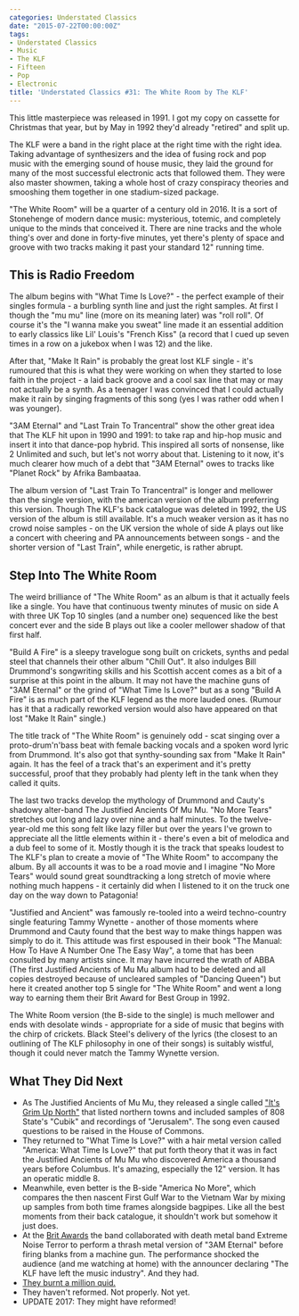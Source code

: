 ```yaml
---
categories: Understated Classics
date: "2015-07-22T00:00:00Z"
tags:
- Understated Classics
- Music
- The KLF
- Fifteen
- Pop
- Electronic
title: 'Understated Classics #31: The White Room by The KLF'
---
```


This little masterpiece was released in 1991. I got my copy on cassette for Christmas that year, but by May in 1992 they'd already "retired" and split up.

The KLF were a band in the right place at the right time with the right idea. Taking advantage of synthesizers and the idea of fusing rock and pop music with the emerging sound of house music, they laid the ground for many of the most successful electronic acts that followed them. They were also master showmen, taking a whole host of crazy conspiracy theories and smooshing them together in one stadium-sized package.

"The White Room" will be a quarter of a century old in 2016. It is a sort of Stonehenge of modern dance music: mysterious, totemic, and completely unique to the minds that conceived it. There are nine tracks and the whole thing's over and done in forty-five minutes, yet there's plenty of space and groove with two tracks making it past your standard 12" running time.

## This is Radio Freedom

The album begins with "What Time Is Love?" - the perfect example of their singles formula - a burbling synth line and just the right samples. At first I though the "mu mu" line (more on its meaning later) was "roll roll". Of course it's the "I wanna make you sweat" line made it an essential addition to early classics like Lil' Louis's "French Kiss" (a record that I cued up seven times in a row on a jukebox when I was 12) and the like.

After that, "Make It Rain" is probably the great lost KLF single - it's rumoured that this is what they were working on when they started to lose faith in the project - a laid back groove and a cool sax line that may or may not actually be a synth. As a teenager I was convinced that I could actually make it rain by singing fragments of this song (yes I was rather odd when I was younger).

"3AM Eternal" and "Last Train To Trancentral" show the other great idea that The KLF hit upon in 1990 and 1991: to take rap and hip-hop music and insert it into that dance-pop hybrid. This inspired all sorts of nonsense, like 2 Unlimited and such, but let's not worry about that. Listening to it now, it's much clearer how much of a debt that "3AM Eternal" owes to tracks like "Planet Rock" by Afrika Bambaataa.

The album version of "Last Train To Trancentral" is longer and mellower than the single version, with the american version of the album preferring this version. Though The KLF's back catalogue was deleted in 1992, the US version of the album is still available. It's a much weaker version as it has no crowd noise samples - on the UK version the whole of side A plays out like a concert with cheering and PA announcements between songs - and the shorter version of "Last Train", while energetic, is rather abrupt.

## Step Into The White Room

The weird brilliance of "The White Room" as an album is that it actually feels like a single. You have that continuous twenty minutes of music on side A with three UK Top 10 singles (and a number one) sequenced like the best concert ever and the side B plays out like a cooler mellower shadow of that first half.

"Build A Fire" is a sleepy travelogue song built on crickets, synths and pedal steel that channels their other album "Chill Out". It also indulges Bill Drummond's songwriting skills and his Scottish accent comes as a bit of a surprise at this point in the album. It may not have the machine guns of "3AM Eternal" or the grind of "What Time Is Love?" but as a song "Build A Fire" is as much part of the KLF legend as the more lauded ones. (Rumour has it that a radically reworked version would also have appeared on that lost "Make It Rain" single.)

The title track of "The White Room" is genuinely odd - scat singing over a proto-drum'n'bass beat with female backing vocals and a spoken word lyric from Drummond. It's also got that synthy-sounding sax from "Make It Rain" again. It has the feel of a track that's an experiment and it's pretty successful, proof that they probably had plenty left in the tank when they called it quits.

The last two tracks develop the mythology of Drummond and Cauty's shadowy alter-band The Justified Ancients Of Mu Mu. "No More Tears" stretches out long and lazy over nine and a half minutes. To the twelve-year-old me this song felt like lazy filler but over the years I've grown to appreciate all the little elements within it - there's even a bit of melodica and a dub feel to some of it. Mostly though it is the track that speaks loudest to The KLF's plan to create a movie of "The White Room" to accompany the album. By all accounts it was to be a road movie and I imagine "No More Tears" would sound great soundtracking a long stretch of movie where nothing much happens - it certainly did when I listened to it on the truck one day on the way down to Patagonia!

"Justified and Ancient" was famously re-tooled into a weird techno-country single featuring Tammy Wynette - another of those moments where Drummond and Cauty found that the best way to make things happen was simply to do it. This attitude was first espoused in their book "The Manual: How To Have A Number One The Easy Way", a tome that has been consulted by many artists since. It may have incurred the wrath of ABBA (The first Justified Ancients of Mu Mu album had to be deleted and all copies destroyed because of uncleared samples of "Dancing Queen") but here it created another top 5 single for "The White Room" and went a long way to earning them their Brit Award for Best Group in 1992.

The White Room version (the B-side to the single) is much mellower and ends with desolate winds - appropriate for a side of music that begins with the chirp of crickets. Black Steel's delivery of the lyrics (the closest to an outlining of The KLF philosophy in one of their songs) is suitably wistful, though it could never match the Tammy Wynette version.

## What They Did Next

* As The Justified Ancients of Mu Mu, they released a single called ["It's Grim Up North"](https://en.wikipedia.org/wiki/It%27s_Grim_Up_North) that listed northern towns and included samples of 808 State's "Cubik" and recordings of "Jerusalem". The song even caused questions to be raised in the House of Commons.
* They returned to "What Time Is Love?" with a hair metal version called "America: What Time Is Love?" that put forth theory that it was in fact the Justified Ancients of Mu Mu who discovered America a thousand years before Columbus. It's amazing, especially the 12" version. It has an operatic middle 8.
* Meanwhile, even better is the B-side "America No More", which compares the then nascent First Gulf War to the Vietnam War by mixing up samples from both time frames alongside bagpipes. Like all the best moments from their back catalogue, it shouldn't work but somehow it just does.
* At the [Brit Awards](http://www.how-soon.com/index.php/blog/entry/jimmy_cauty_on_the_aftermath_of_the_klf_the_start_of_the_k_foundation/) the band collaborated with death metal band Extreme Noise Terror to perform a thrash metal version of "3AM Eternal" before firing blanks from a machine gun. The performance shocked the audience (and me watching at home) with the announcer declaring "The KLF have left the music industry". And they had.
* [They burnt a million quid.](http://dangerousminds.net/comments/watch_the_k_foundation_burn_a_million_quid)
* They haven't reformed. Not properly. Not yet.
* UPDATE 2017: They might have reformed!
